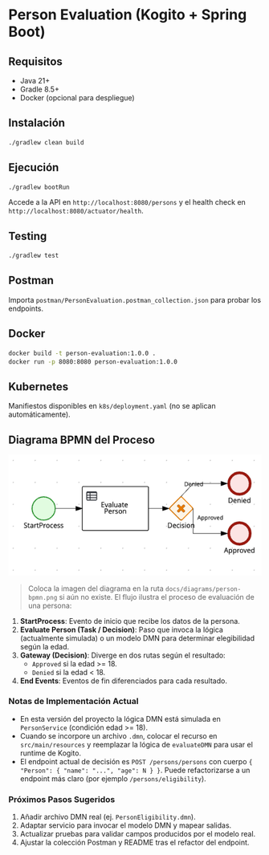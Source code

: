# Person Evaluation (Kogito + Spring Boot)

## Requisitos

- Java 21+
- Gradle 8.5+
- Docker (opcional para despliegue)

## Instalación

```bash
./gradlew clean build
```

## Ejecución

```bash
./gradlew bootRun
```

Accede a la API en `http://localhost:8080/persons` y el health check en `http://localhost:8080/actuator/health`.

## Testing

```bash
./gradlew test
```

## Postman

Importa `postman/PersonEvaluation.postman_collection.json` para probar los endpoints.

## Docker

```bash
docker build -t person-evaluation:1.0.0 .
docker run -p 8080:8080 person-evaluation:1.0.0
```

## Kubernetes

Manifiestos disponibles en `k8s/deployment.yaml` (no se aplican automáticamente).

## Diagrama BPMN del Proceso

![Person Evaluation BPMN](docs/diagrams/person-bpmn.png)

> Coloca la imagen del diagrama en la ruta `docs/diagrams/person-bpmn.png` si aún no existe. El flujo ilustra el proceso de evaluación de una persona:

1. **StartProcess**: Evento de inicio que recibe los datos de la persona.
2. **Evaluate Person (Task / Decision)**: Paso que invoca la lógica (actualmente simulada) o un modelo DMN para determinar elegibilidad según la edad.
3. **Gateway (Decision)**: Diverge en dos rutas según el resultado:
   - `Approved` si la edad >= 18.
   - `Denied` si la edad < 18.
4. **End Events**: Eventos de fin diferenciados para cada resultado.

### Notas de Implementación Actual

- En esta versión del proyecto la lógica DMN está simulada en `PersonService` (condición edad >= 18).
- Cuando se incorpore un archivo `.dmn`, colocar el recurso en `src/main/resources` y reemplazar la lógica de `evaluateDMN` para usar el runtime de Kogito.
- El endpoint actual de decisión es `POST /persons/persons` con cuerpo `{ "Person": { "name": "...", "age": N } }`. Puede refactorizarse a un endpoint más claro (por ejemplo `/persons/eligibility`).

### Próximos Pasos Sugeridos

1. Añadir archivo DMN real (ej. `PersonEligibility.dmn`).
2. Adaptar servicio para invocar el modelo DMN y mapear salidas.
3. Actualizar pruebas para validar campos producidos por el modelo real.
4. Ajustar la colección Postman y README tras el refactor del endpoint.
